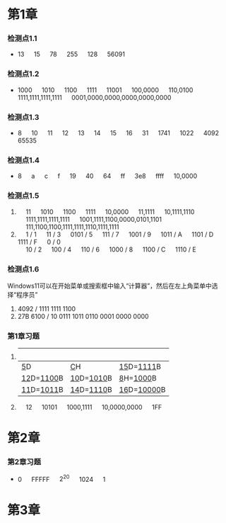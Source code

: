 # 第1章
### 检测点1.1
- 13 &emsp; 15 &emsp; 78 &emsp; 255 &emsp; 128 &emsp; 56091
### 检测点1.2
- 1000 &emsp; 1010 &emsp; 1100 &emsp; 1111 &emsp; 11001 &emsp; 100,0000 &emsp; 110,0100  
1111,1111,1111,1111 &emsp; 0001,0000,0000,0000,0000,0000
### 检测点1.3
- 8 &emsp; 10 &emsp; 11 &emsp; 12 &emsp; 13 &emsp; 14 &emsp; 15 &emsp; 16 &emsp; 31 &emsp; 1741 &emsp; 1022 &emsp; 4092 &emsp; 65535
### 检测点1.4
- 8 &emsp; a &emsp; c &emsp; f &emsp; 19 &emsp; 40 &emsp; 64 &emsp; ff &emsp; 3e8 &emsp; ffff &emsp; 10,0000
### 检测点1.5
1.  &emsp; 11 &emsp; 1010 &emsp; 1100 &emsp; 1111 &emsp; 10,0000 &emsp; 11,1111 &emsp; 10,1111,1110  
 &emsp; 1111,1111,1111,1111 &emsp; 1001,1111,1100,0000,0101,1101  
 &emsp; 111,1100,1100,1111,1111,1110,1111,1111  
2.  &emsp; 1 / 1 &emsp; 11 / 3 &emsp; 0101 / 5 &emsp; 111 / 7 &emsp; 1001 / 9 &emsp; 1011 / A &emsp; 1101 / D &emsp; 1111 / F &emsp; 0 / 0  
&emsp; 10 / 2 &emsp; 100 / 4 &emsp; 110 / 6 &emsp; 1000 / 8 &emsp; 1100 / C &emsp; 1110 / E
### 检测点1.6
Windows11可以在开始菜单或搜索框中输入“计算器”，然后在左上角菜单中选择“程序员”
1. 4092 / 1111 1111 1100
2. 27B 6100 / 10 0111 1011 0110 0001 0000 0000
### 第1章习题
1.  &emsp;                    |  &emsp;                   |  &emsp; 
    -----                   | -----                   | -----
    <u>5</u>D               | <u>C</u>H               | <u>15</u>D=<u>1111</u>B
    <u>12</u>D=<u>1100</u>B | <u>10</u>D=<u>1010</u>B | <u>8</u>H=<u>1000</u>B
    <u>11</u>D=<u>1011</u>B | <u>14</u>D=<u>1110</u>B | <u>16</u>D=<u>10000</u>B
2.  &emsp; 12 &emsp; 10101 &emsp; 1000,1111 &emsp; 10,0000,0000 &emsp; 1FF
# 第2章
### 第2章习题
- 0 &emsp; FFFFF &emsp; $2^{20}$ &emsp; 1024 &emsp; 1
# 第3章
